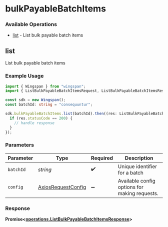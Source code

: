 # bulkPayableBatchItems

### Available Operations

* [list](#list) - List bulk payable batch items

## list

List bulk payable batch items

### Example Usage

```typescript
import { Wingspan } from "wingspan";
import { ListBulkPayableBatchItemsRequest, ListBulkPayableBatchItemsResponse } from "wingspan/dist/sdk/models/operations";

const sdk = new Wingspan();
const batchId: string = "consequuntur";

sdk.bulkPayableBatchItems.list(batchId).then((res: ListBulkPayableBatchItemsResponse) => {
  if (res.statusCode == 200) {
    // handle response
  }
});
```

### Parameters

| Parameter                                                    | Type                                                         | Required                                                     | Description                                                  |
| ------------------------------------------------------------ | ------------------------------------------------------------ | ------------------------------------------------------------ | ------------------------------------------------------------ |
| `batchId`                                                    | *string*                                                     | :heavy_check_mark:                                           | Unique identifier for a batch                                |
| `config`                                                     | [AxiosRequestConfig](https://axios-http.com/docs/req_config) | :heavy_minus_sign:                                           | Available config options for making requests.                |


### Response

**Promise<[operations.ListBulkPayableBatchItemsResponse](../../models/operations/listbulkpayablebatchitemsresponse.md)>**

